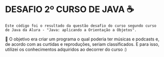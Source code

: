 # DESAFIO 2º CURSO DE JAVA ☕
```Este código foi o resultado da questão desafio do curso segundo curso de Java da Alura - "Java: aplicando a Orientação a Objetos".```

💟 O objetivo era criar um programa o qual poderia ter músicas e podcasts e, de acordo com as curtidas e reproduções, seriam classificados. E para isso, utilizei os conhecimentos adquiridos ao decorrer do curso :)
